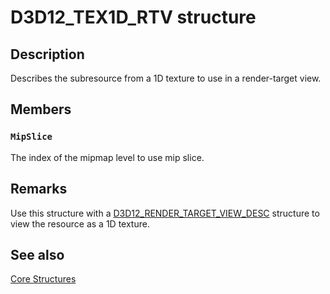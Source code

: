 # D3D12_TEX1D_RTV structure

## Description

Describes the subresource from a 1D texture to use in a render-target view.

## Members

### `MipSlice`

The index of the mipmap level to use mip slice.

## Remarks

Use this structure with a [D3D12_RENDER_TARGET_VIEW_DESC](https://learn.microsoft.com/windows/desktop/api/d3d12/ns-d3d12-d3d12_render_target_view_desc) structure to view the resource as a 1D texture.

## See also

[Core Structures](https://learn.microsoft.com/windows/desktop/direct3d12/direct3d-12-structures)